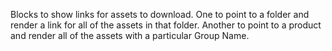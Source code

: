 Blocks to show links for assets to download. One to point to a folder and render a link for all of the assets in that folder. Another to point to a product and render all of the assets with a particular Group Name.
